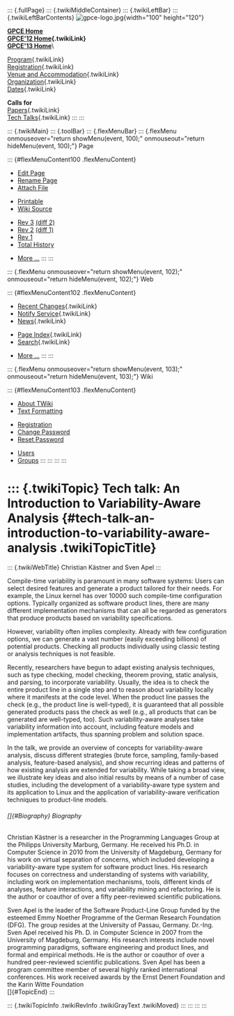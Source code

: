 ::: {.fullPage}
::: {.twikiMiddleContainer}
::: {.twikiLeftBar}
::: {.twikiLeftBarContents}
![gpce-logo.jpg](../pub/GPCE12/WebLeftBar/gpce-logo.jpg){width="100"
height="120"}

**[GPCE Home](http://program-transformation.org/Gpce)**\
**[GPCE\'12 Home](WebHome){.twikiLink}**\
**[GPCE\'13 Home](http://program-transformation.org/GPCE13/WebHome)**\

[Program](ConferenceProgram){.twikiLink}\
[Registration](GpceRegistration){.twikiLink}\
[Venue and Accommodation](VenueAccomodation){.twikiLink}\
[Organization](ConferenceOrganization){.twikiLink}\
[Dates](ImportantDates){.twikiLink}

**Calls for**\
[Papers](CallForPapers){.twikiLink}\
[Tech Talks](CallForTechTalks){.twikiLink}
:::
:::

::: {.twikiMain}
::: {.toolBar}
::: {.flexMenuBar}
::: {.flexMenu onmouseover="return showMenu(event, 100);" onmouseout="return hideMenu(event, 100);"}
Page

::: {#flexMenuContent100 .flexMenuContent}
-   [Edit
    Page](http://www.program-transformation.org/edit/GPCE12/KaestnerTechTalk?t=1536828830)
-   [Rename
    Page](http://www.program-transformation.org/rename/GPCE12/KaestnerTechTalk)
-   [Attach
    File](http://www.program-transformation.org/attach/GPCE12/KaestnerTechTalk)

<!-- -->

-   [Printable](http://www.program-transformation.org/view/GPCE12/KaestnerTechTalk?skin=print.pattern)
-   [Wiki
    Source](http://www.program-transformation.org/view/GPCE12/KaestnerTechTalk?skin=text&raw=on&contenttype=text/plain)

<!-- -->

-   [Rev
    3](http://www.program-transformation.org/view/GPCE12/KaestnerTechTalk?rev=1.3)
    [(diff 2)](http://www.program-transformation.org/rdiff/GPCE12/KaestnerTechTalk?rev1=1.3&rev2=1.2)
-   [Rev
    2](http://www.program-transformation.org/view/GPCE12/KaestnerTechTalk?rev=1.2)
    [(diff 1)](http://www.program-transformation.org/rdiff/GPCE12/KaestnerTechTalk?rev1=1.2&rev2=1.1)
-   [Rev
    1](http://www.program-transformation.org/view/GPCE12/KaestnerTechTalk?rev=1.1)
-   [Total
    History](http://www.program-transformation.org/rdiff/GPCE12/KaestnerTechTalk)

<!-- -->

-   [More
    \...](http://www.program-transformation.org/oops/GPCE12/KaestnerTechTalk?template=oopsmore&param1=1.3&param2=1.3)
:::
:::

::: {.flexMenu onmouseover="return showMenu(event, 102);" onmouseout="return hideMenu(event, 102);"}
Web

::: {#flexMenuContent102 .flexMenuContent}
-   [Recent Changes](WebChanges){.twikiLink}
-   [Notify Service](WebNotify){.twikiLink}
-   [News](WebNews){.twikiLink}

<!-- -->

-   [Page Index](WebIndex){.twikiLink}
-   [Search](WebSearch){.twikiLink}

<!-- -->

-   [More
    \...](http://www.program-transformation.org/oops/GPCE12/KaestnerTechTalk?template=oopsmore&param1=1.3&param2=1.3)
:::
:::

::: {.flexMenu onmouseover="return showMenu(event, 103);" onmouseout="return hideMenu(event, 103);"}
Wiki

::: {#flexMenuContent103 .flexMenuContent}
-   [About
    TWiki](http://www.program-transformation.org/view/TWiki/WebHome)
-   [Text
    Formatting](http://www.program-transformation.org/view/TWiki/TextFormattingRules)

<!-- -->

-   [Registration](http://www.program-transformation.org/view/TWiki/TWikiRegistration)
-   [Change
    Password](http://www.program-transformation.org/view/TWiki/ChangePassword)
-   [Reset
    Password](http://www.program-transformation.org/view/TWiki/ResetPassword)

<!-- -->

-   [Users](http://www.program-transformation.org/view/Main/TWikiUsers)
-   [Groups](http://www.program-transformation.org/view/Main/TWikiGroups)
:::
:::
:::
:::

::: {.twikiTopic}
Tech talk: An Introduction to Variability-Aware Analysis {#tech-talk-an-introduction-to-variability-aware-analysis .twikiTopicTitle}
========================================================

::: {.twikiWebTitle}
Christian Kästner and Sven Apel
:::

Compile-time variability is paramount in many software systems: Users
can select desired features and generate a product tailored for their
needs. For example, the Linux kernel has over 10000 such compile-time
configuration options. Typically organized as software product lines,
there are many different implementation mechanisms that can all be
regarded as generators that produce products based on variability
specifications.

However, variability often implies complexity. Already with few
configuration options, we can generate a vast number (easily exceeding
billions) of potential products. Checking all products individually
using classic testing or analysis techniques is not feasible.

Recently, researchers have begun to adapt existing analysis techniques,
such as type checking, model checking, theorem proving, static analysis,
and parsing, to incorporate variability. Usually, the idea is to check
the entire product line in a single step and to reason about variability
locally where it manifests at the code level. When the product line
passes the check (e.g., the product line is well-typed), it is
guaranteed that all possible generated products pass the check as well
(e.g., all products that can be generated are well-typed, too). Such
variability-aware analyses take variability information into account,
including feature models and implementation artifacts, thus spanning
problem and solution space.

In the talk, we provide an overview of concepts for variability-aware
analysis, discuss different strategies (brute force, sampling,
family-based analysis, feature-based analysis), and show recurring ideas
and patterns of how existing analysis are extended for variability.
While taking a broad view, we illustrate key ideas and also initial
results by means of a number of case studies, including the development
of a variability-aware type system and its application to Linux and the
application of variability-aware verification techniques to product-line
models.

###### []{#Biography} Biography

Christian Kästner is a researcher in the Programming Languages Group at
the Philipps University Marburg, Germany. He received his Ph.D. in
Computer Science in 2010 from the University of Magdeburg, Germany for
his work on virtual separation of concerns, which included developing a
variability-aware type system for software product lines. His research
focuses on correctness and understanding of systems with variability,
including work on implementation mechanisms, tools, different kinds of
analyses, feature interactions, and variability mining and refactoring.
He is the author or coauthor of over a fifty peer-reviewed scientific
publications.

Sven Apel is the leader of the Software Product-Line Group funded by the
esteemed Emmy Noether Programme of the German Research Foundation (DFG).
The group resides at the University of Passau, Germany. Dr.-Ing. Sven
Apel received his Ph. D. in Computer Science in 2007 from the University
of Magdeburg, Germany. His research interests include novel programming
paradigms, software engineering and product lines, and formal and
empirical methods. He is the author or coauthor of over a hundred
peer-reviewed scientific publications. Sven Apel has been a program
committee member of several highly ranked international conferences. His
work received awards by the Ernst Denert Foundation and the Karin Witte
Foundation\
[]{#TopicEnd}
:::

::: {.twikiTopicInfo .twikiRevInfo .twikiGrayText .twikiMoved}
:::
:::
:::
:::
